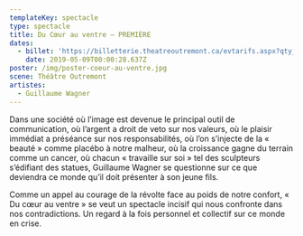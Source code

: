 ```yaml
---
templateKey: spectacle
type: spectacle
title: Du Cœur au ventre – PREMIÈRE
dates:
  - billet: 'https://billetterie.theatreoutremont.ca/evtarifs.aspx?qty_ticket=0&language=FR&owner=198&event=2369'
    date: 2019-05-09T00:00:28.637Z
poster: /img/poster-coeur-au-ventre.jpg
scene: Théâtre Outremont
artistes:
  - Guillaume Wagner
---
```

Dans une société où l’image est devenue le principal outil de communication, où l’argent a droit de veto sur nos valeurs, où le plaisir immédiat a préséance sur nos responsabilités, où l’on s’injecte de la « beauté » comme placébo à notre malheur, où la croissance gagne du terrain comme un cancer, où chacun « travaille sur soi » tel des sculpteurs s’édifiant des statues, Guillaume Wagner se questionne sur ce que deviendra ce monde qu’il doit présenter à son jeune fils. 

Comme un appel au courage de la révolte face au poids de notre confort, « Du cœur au ventre » se veut un spectacle incisif qui nous confronte dans nos contradictions. Un regard à la fois personnel et collectif sur ce monde en crise.
